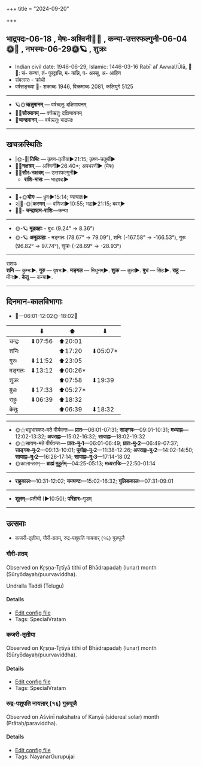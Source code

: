 +++
title = "2024-09-20"

+++
## भाद्रपदः-06-18  ,  मेषः-अश्विनी🌛🌌  ,  कन्या-उत्तरफल्गुनी-06-04🌞🌌  ,  नभस्यः-06-29🌞🪐  ,  शुक्रः
- Indian civil date: 1946-06-29, Islamic: 1446-03-16 Rabīʿ alʾ Awwal/Ūlā, 🌌🌞: सं- कन्या, तं- पुरट्टासि, म- कन्नि, प- अस्सू, अ- आहिन
- संवत्सरः - क्रोधी
- वर्षसङ्ख्या 🌛- शकाब्दः 1946, विक्रमाब्दः 2081, कलियुगे 5125
___________________
- 🪐🌞**ऋतुमानम्** — वर्षऋतुः दक्षिणायनम्
- 🌌🌞**सौरमानम्** — वर्षऋतुः दक्षिणायनम्
- 🌛**चान्द्रमानम्** — वर्षऋतुः भाद्रपदः
___________________


## खचक्रस्थितिः
- |🌞-🌛|**तिथिः** — कृष्ण-तृतीया►21:15; कृष्ण-चतुर्थी►  
- 🌌🌛**नक्षत्रम्** — अश्विनी►26:40*; अपभरणी► (मेषः)  
- 🌌🌞**सौर-नक्षत्रम्** — उत्तरफल्गुनी►  
  - **राशि-मासः** — भाद्रपदः► 
___________________
- 🌛+🌞**योगः** — ध्रुवः►15:14; व्याघातः►  
- २|🌛-🌞|**करणम्** — वणिजा►10:55; भद्रा►21:15; बवम्►  
- 🌌🌛- **चन्द्राष्टम-राशिः**—कन्या  
___________________
- 🌞-🪐 **मूढग्रहाः** - बुधः (9.24° → 8.36°)
- 🌞-🪐 **अमूढग्रहाः** - मङ्गलः (78.67° → 79.09°), शनिः (-167.58° → -166.53°), गुरुः (96.82° → 97.74°), शुक्रः (-28.69° → -28.93°)
___________________
राशयः  
**शनि** — कुम्भः►. **गुरु** — वृषभः►. **मङ्गल** — मिथुनम्►. **शुक्र** — तुला►. **बुध** — सिंहः►. **राहु** — मीनः►. **केतु** — कन्या►. 
___________________


## दिनमान-कालविभागाः
- 🌅—06:01-12:02🌞-18:02🌇  

|      |⬇     |⬆     |⬇     |
|------|-----|-----|------|
|चन्द्रः|⬇07:56 |⬆20:01 |     |
|शनिः   |     |⬆17:20 |⬇05:07*|
|गुरुः  |⬇11:52 |⬆23:05 |     |
|मङ्गलः |⬇13:12 |⬆00:26*|     |
|शुक्रः |     |⬆07:58 |⬇19:39 |
|बुधः   |⬇17:33 |⬆05:27*|     |
|राहुः  |⬇06:39 |⬆18:32 |     |
|केतुः  |     |⬆06:39 |⬇18:32 |
___________________
- 🌞⚝भट्टभास्कर-मते वीर्यवन्तः— **प्रातः**—06:01-07:31; **साङ्गवः**—09:01-10:31; **मध्याह्नः**—12:02-13:32; **अपराह्णः**—15:02-16:32; **सायाह्नः**—18:02-19:32  
- 🌞⚝सायण-मते वीर्यवन्तः— **प्रातः-मु॰1**—06:01-06:49; **प्रातः-मु॰2**—06:49-07:37; **साङ्गवः-मु॰2**—09:13-10:01; **पूर्वाह्णः-मु॰2**—11:38-12:26; **अपराह्णः-मु॰2**—14:02-14:50; **सायाह्नः-मु॰2**—16:26-17:14; **सायाह्नः-मु॰3**—17:14-18:02  
- 🌞कालान्तरम्— **ब्राह्मं मुहूर्तम्**—04:25-05:13; **मध्यरात्रिः**—22:50-01:14  
___________________
- **राहुकालः**—10:31-12:02; **यमघण्टः**—15:02-16:32; **गुलिककालः**—07:31-09:01  
___________________
- **शूलम्**—प्रतीची (►10:50); **परिहारः**–गुडम्  
___________________

## उत्सवाः
- कजरी-तृतीया, गौरी-व्रतम्, रुद्र-पशुपति नायऩार् (१६) गुरुपूजै
### गौरी-व्रतम्

Observed on Kr̥ṣṇa-Tr̥tīyā tithi of Bhādrapadaḥ (lunar) month (Sūryōdayaḥ/puurvaviddha). 

Undralla Taddi (Telugu)

#### Details
- [Edit config file](https://github.com/jyotisham/adyatithi/blob/master/devatA/umA/lunar_month/tithi/06/18/gaurI-vratam.toml)
- Tags: SpecialVratam


### कजरी-तृतीया

Observed on Kr̥ṣṇa-Tr̥tīyā tithi of Bhādrapadaḥ (lunar) month (Sūryōdayaḥ/puurvaviddha). 



#### Details
- [Edit config file](https://github.com/jyotisham/adyatithi/blob/master/general/lunar_month/tithi/06/18/kajarI~tRtIyA.toml)
- Tags: SpecialVratam


### रुद्र-पशुपति नायऩार् (१६) गुरुपूजै

Observed on Aśvinī nakshatra of Kanyā (sidereal solar) month (Prātaḥ/paraviddha). 



#### Details
- [Edit config file](https://github.com/jyotisham/adyatithi/blob/master/mahApuruSha/nAyanAr/sidereal_solar_month/nakshatra/06/01/rudra~pazupati_nAyan2Ar_%2816%29_gurupUjai.toml)
- Tags: NayanarGurupujai


